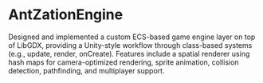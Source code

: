 # AntZationEngine

Designed and implemented a custom ECS-based game engine layer on top of LibGDX, providing a Unity-style workflow through class-based systems (e.g., update, render, onCreate). Features include a spatial renderer using hash maps for camera-optimized rendering, sprite animation, collision detection, pathfinding, and multiplayer support.

